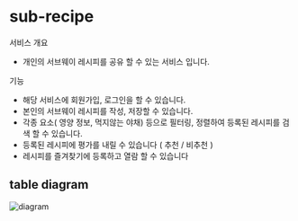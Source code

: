 # sub-recipe


서비스 개요

* 개인의 서브웨이 레시피를 공유 할 수 있는 서비스 입니다.

기능

* 해당 서비스에 회원가입, 로그인을 할 수 있습니다.
* 본인의 서브웨이 레시피를 작성, 저장할 수 있습니다.
* 각종 요소( 영양 정보, 먹지않는 야채) 등으로 필터링, 정렬하여 등록된 레시피를 검색 할 수 있습니다.
* 등록된 레시피에 평가를 내릴 수 있습니다 ( 추천 / 비추천 )
* 레시피를 즐겨찾기에 등록하고 열람 할 수 있습니다

## table diagram
![diagram](https://github.com/plasticHong/sub-recipe-api/assets/101045399/c2dd0f79-8339-417e-9bc0-ab0385e94a81)




